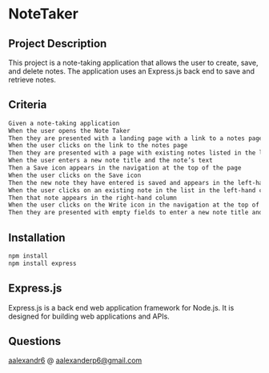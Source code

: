 # NoteTaker

## Project Description

This project is a note-taking application that allows the user to create, save, and delete notes. The application uses an Express.js back end to save and retrieve notes.

## Criteria

```bash
Given a note-taking application
When the user opens the Note Taker
Then they are presented with a landing page with a link to a notes page
When the user clicks on the link to the notes page
Then they are presented with a page with existing notes listed in the left-hand column, plus empty fields to enter a new note title and the note’s text in the right-hand column
When the user enters a new note title and the note’s text
Then a Save icon appears in the navigation at the top of the page
When the user clicks on the Save icon
Then the new note they have entered is saved and appears in the left-hand column with the other existing notes
When the user clicks on an existing note in the list in the left-hand column
Then that note appears in the right-hand column
When the user clicks on the Write icon in the navigation at the top of the page
Then they are presented with empty fields to enter a new note title and the note’s text in the right-hand column
```

## Installation

```bash
npm install
npm install express
```

## Express.js

Express.js is a back end web application framework for Node.js. It is designed for building web applications and APIs.

## Questions

[aalexandr6](https://github.com/aalexandr6) @ aalexanderp6@gmail.com

